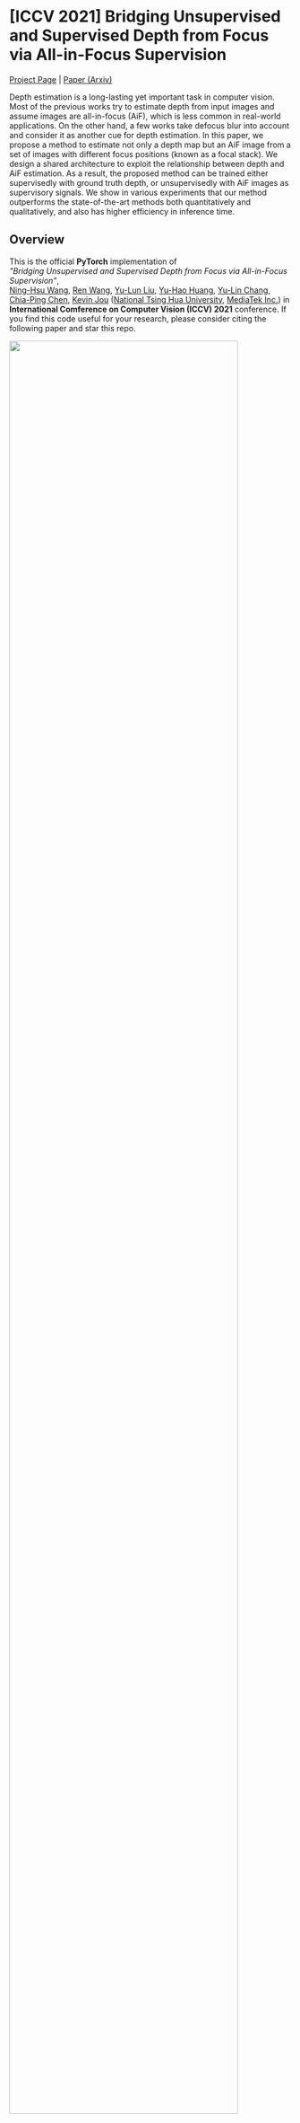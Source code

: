 # [ICCV 2021] Bridging Unsupervised and Supervised Depth from Focus via All-in-Focus Supervision

[Project Page](https://albert100121.github.io/AiFDepthNet/) | [Paper (Arxiv)](https://arxiv.org/abs/2108.10843)

Depth estimation is a long-lasting yet important task in computer vision. Most of the previous works try to estimate depth from input images and assume images are all-in-focus (AiF), which is less common in real-world applications. On the other hand, a few works take defocus blur into account and consider it as another cue for depth estimation. In this paper, we propose a method to estimate not only a depth map but an AiF image from a set of images with different focus positions (known as a focal stack). We design a shared architecture to exploit the relationship between depth and AiF estimation. As a result, the proposed method can be trained either supervisedly with ground truth depth, or unsupervisedly with AiF images as supervisory signals. We show in various experiments that our method outperforms the state-of-the-art methods both quantitatively and qualitatively, and also has higher efficiency in inference time.

## Overview

This is the official **PyTorch** implementation of  
*"Bridging Unsupervised and Supervised Depth from Focus via All-in-Focus Supervision"*,  
[Ning-Hsu Wang](http://albert100121.github.io/), [Ren Wang](https://tw.linkedin.com/in/ren-wang-61b273160), [Yu-Lun Liu](http://www.cmlab.csie.ntu.edu.tw/~yulunliu/), [Yu-Hao Huang](https://www.linkedin.com/in/yu-hao-huang-72821060/?originalSubdomain=tw), [Yu-Lin Chang](https://scholar.google.com/citations?user=0O9rukQAAAAJ&hl=en), [Chia-Ping Chen](https://tw.linkedin.com/in/chia-ping-chen-81674078), [Kevin Jou](https://corp.mediatek.com/investor-relations/corporate-governance/corporate-management)  ([National Tsing Hua University](http://nthu-en.site.nthu.edu.tw), [MediaTek Inc.](https://www.mediatek.com)) in **International Comference on Computer Vision (ICCV) 2021** conference. If you find this code useful for your research, please consider citing the following paper and star this repo.

<img src='imgs/arch.jpg' width=90%>

## Requirements
- Python == 3.6.8
- PyTorch == 1.5.1
- torchvision == 0.6.1
- h5py == 2.8.0
- tensorboardX == 2.1
- tqdm = 4.47.0
- *see ```requirements.txt``` for more detail*

## Usage 
#### 1. Download Dataset
**DDFF-12-Scene Dataset**
1. Download trainval and test h5py to ```./data```
[ddff-dataset-trainval.h5py](https://vision.in.tum.de/webarchive/hazirbas/ddff12scene/ddff-dataset-trainval.h5)
[ddff-dataset-test.h5py](https://vision.in.tum.de/webarchive/hazirbas/ddff12scene/ddff-dataset-test.h5)

**DefocusNet Dataset**
1. Download zip file to ```./data/DefocusNet_Gen```
    - [Official Link](https://drive.google.com/file/d/1bR-WZQf44s0nsScC27HiEwaXPyEQ3-Dw/view)
    - [Backup Link](https://drive.google.com/file/d/1HF_ekCowK6L67DWkBiYs2DqT95rCP4fl/view?usp=sharing)
2. Run the following script under ```./data/DefocusNet_Gen```
    ```bash
    unzip fs_6.zip
    python DefocusNet_gen_txt.py
    cd ../../

    ``` 
**4D-Light-Field Dataset**
1. Please go to this [website](https://lightfield-analysis.uni-konstanz.de) to request for the 4D-Light-Field dataset
2. download ```full_data.zip``` under ```./data/4D-Light-Field_Gen```
3. Run ```./Gen_h5py.sh``` under  ```./data/4D-Light-Field_Gen```

**FlyingThings3D Dataset**
Coming Soon

**Middlebury Dataset**
Coming Soon

**Mobile Depth Dataset**
1. Download both zip files from https://www.supasorn.com/dffdownload.html to ```./data/Mobile_Depth_Gen```
2. Run ```./Mobile_Depth_gen_txt.sh``` under ```./data/Mobile_Depth_Gen```

#### 2. Download Pretrained Model
Coming Soon

#### 3. Prepare Runtime Environment
Install packages from requirements.txt in your conda environment.
```bash
conda create --name AiFDepthNet --file requirements.txt -c pytorch
conda activate AiFDepthNet
```

#### 4. Run The following command
```bash
CUDA_VISIBLE_DEVICES=[GPU_ID] python test.py --txt(optional) [path to the txt file of the dataset] --h5py(optional) [path to the h5py file of the dataset] --pth [path to your pretrained model] --outdir(optional) [path to your output results storage] --dataset [dataset name] --disp_depth [pretrained model is trained with disparity or depth] --test(optional) [Run DDFF-12-Scene Dataset on testing data]
```

## Results
#### DDFF-12-Scene Dataset
<img src='imgs/DDFF.png' width=90%>
<img src='imgs/DDFF_viz.png' width=90%>

#### DefocusNet Dataset
<img src='imgs/DefocusNet_full.png' width=90%>
<img src='imgs/DefocusNet_viz.png' width=90%>

#### 4D Light Field Dataset
<img src='imgs/4D-LF.png' width=90%>
<img src='imgs/4D-LF_viz.png' width=90%>

#### Mobile Depth Dataset
<img src='imgs/Mobile.png' width=90%>


## Dataset
<img src='imgs/Dataset_Summary.png' width=90%>

## Citation
Please cite our paper if you find the code or dataset useful for your research.

```bibtex
@inproceedings{Wang-ICCV-2021,
        author    = {Wang, Ning-Hsu and Wang, Ren and Liu, Yu-Lun and Huang, Yu-Hao and Chang, Yu-Lin and Chen, Chia-Ping and Jou, Kevin}, 
        title     = {Bridging Unsupervised and Supervised Depth from Focus via All-in-Focus Supervision}, 
        booktitle = {International Conference on Computer Vision},
        year      = {2021}
}
```

## Resources
- [DDFF-12-Scene](https://hazirbas.com/datasets/ddff12scene/)
- [4D Light Field Dataset](https://lightfield-analysis.uni-konstanz.de)
- [DefocusNet](https://github.com/dvl-tum/defocus-net)
- [Mobile Depth Dataset](https://www.supasorn.com)
- [Middlebury Dataset](https://vision.middlebury.edu/stereo/data/)
- [FlyingThings3D Dataset](https://lmb.informatik.uni-freiburg.de/resources/datasets/SceneFlowDatasets.en.html)
## Acknowledgement
- [MediaTek Inc.](https://www.mediatek.tw)